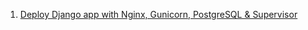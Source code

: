 1. [Deploy Django app with Nginx, Gunicorn, PostgreSQL & Supervisor](https://hackernoon.com/deploy-django-app-with-nginx-gunicorn-postgresql-supervisor-9c6d556a25ac)

